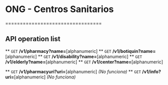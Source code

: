 # ONG - Centros Sanitarios
=================================

## API operation list


** `GET` **/v1/pharmacy?name=**[alphanumeric]
** `GET` **/v1/botiquin?name=**[alphanumeric]
** `GET` **/v1/disability?name=**[alphanumeric]
** `GET` **/v1/elderly?name=**[alphanumeric]
** `GET` **/v1/center?name=**[alphanumeric]


** `GET` **/v1/pharmacyuri?uri=**[alphanumeric] _(No funciona)_
** `GET` **/v1/info?uri=**[alphanumeric] _(No funciona)_